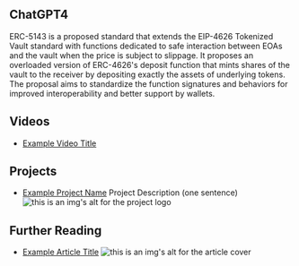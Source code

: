 ## ChatGPT4

ERC-5143 is a proposed standard that extends the EIP-4626 Tokenized Vault standard with functions dedicated to safe interaction between EOAs and the vault when the price is subject to slippage. It proposes an overloaded version of ERC-4626's deposit function that mints shares of the vault to the receiver by depositing exactly the assets of underlying tokens. The proposal aims to standardize the function signatures and behaviors for improved interoperability and better support by wallets.

## Videos

- [Example Video Title](https://www.youtube.com/watch?v=TDGq4aeevgY)

## Projects

- [Example Project Name](https://xxxx.xxx/xxxxx) Project Description (one sentence) ![this is an img's alt for the project logo](https://xxxx.xxx/project-logo.xxx)

## Further Reading

- [Example Article Title](https://xxxx.xxx/xxxxx) ![this is an img's alt for the article cover](https://xxxx.xxx/article-cover.xxx)
